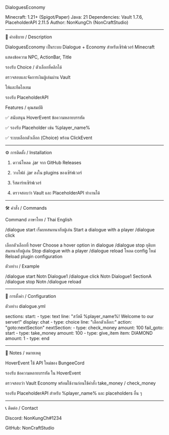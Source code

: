  DialoguesEconomy

Minecraft: 1.21+ (Spigot/Paper)
Java: 21
Dependencies: Vault 1.7.6, PlaceholderAPI 2.11.5
Author: NonKungCh (NonCraftStudio)


---

📖 คำอธิบาย / Description

DialoguesEconomy เป็นระบบ Dialogue + Economy สำหรับเซิร์ฟเวอร์ Minecraft

แสดงข้อความ NPC, ActionBar, Title

รองรับ Choice / ตัวเลือกที่คลิกได้

ตรวจสอบและจัดการเงินผู้เล่นผ่าน Vault

ให้และยึดไอเทม

รองรับ PlaceholderAPI


Features / คุณสมบัติ

✅ สนับสนุน HoverEvent ข้อความหลายบรรทัด

✅ รองรับ Placeholder เช่น %player_name%

✅ ระบบเลือกตัวเลือก (Choice) พร้อม ClickEvent



---

⚙️ การติดตั้ง / Installation

1. ดาวน์โหลด .jar จาก GitHub Releases


2. วางไฟล์ .jar ลงใน plugins ของเซิร์ฟเวอร์


3. รีสตาร์ทเซิร์ฟเวอร์


4. ตรวจสอบว่า Vault และ PlaceholderAPI ทำงานได้




---

🛠️ คำสั่ง / Commands

Command	ภาษาไทย / Thai	English

/dialogue start <player> <file>	เริ่มบทสนทนากับผู้เล่น	Start a dialogue with a player
/dialogue click <player> <file> <section>	เลือกตัวเลือกที่ hover	Choose a hover option in dialogue
/dialogue stop <player>	ยุติบทสนทนากับผู้เล่น	Stop dialogue with a player
/dialogue reload	โหลด config ใหม่	Reload plugin configuration


ตัวอย่าง / Example

/dialogue start Notn Dialogue1
/dialogue click Notn Dialogue1 SectionA
/dialogue stop Notn
/dialogue reload


---

📝 การตั้งค่า / Configuration

ตัวอย่าง dialogue.yml

sections:
  start:
    - type: text
      line: "สวัสดี %player_name%! Welcome to our server!"
      display: chat
    - type: choice
      line: "เลือกตัวเลือก:"
      action: "goto:nextSection"
  nextSection:
    - type: check_money
      amount: 100
      fail_goto: start
    - type: take_money
      amount: 100
    - type: give_item
      item: DIAMOND
      amount: 1
    - type: end


---

📌 Notes / หมายเหตุ

HoverEvent ใช้ API ใหม่ของ BungeeCord

รองรับ ข้อความหลายบรรทัด ใน HoverEvent

ตรวจสอบว่า Vault Economy พร้อมใช้งานก่อนใช้คำสั่ง take_money / check_money

รองรับ PlaceholderAPI สำหรับ %player_name% และ placeholders อื่น ๆ



---

📞 ติดต่อ / Contact

Discord: NonKungCh#1234

GitHub: NonCraftStudio



